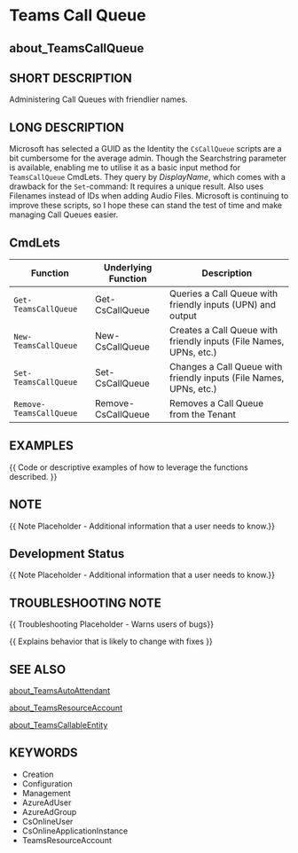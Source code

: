 ﻿# Teams Call Queue

## about_TeamsCallQueue

## SHORT DESCRIPTION

Administering Call Queues with friendlier names.

## LONG DESCRIPTION

Microsoft has selected a GUID as the Identity the `CsCallQueue` scripts are a bit cumbersome for the average admin. Though the Searchstring parameter is available, enabling me to utilise it as a basic input method for `TeamsCallQueue` CmdLets. They query by *DisplayName*, which comes with a drawback for the `Set`-command: It requires a unique result. Also uses Filenames instead of IDs when adding Audio Files. Microsoft is continuing to improve these scripts, so I hope these can stand the test of time and make managing Call Queues easier.

## CmdLets

| Function                | Underlying Function | Description                                                        |
| ----------------------- | ------------------- | ------------------------------------------------------------------ |
| `Get-TeamsCallQueue`    | Get-CsCallQueue     | Queries a Call Queue with friendly inputs (UPN) and output         |
| `New-TeamsCallQueue`    | New-CsCallQueue     | Creates a Call Queue with friendly inputs (File Names, UPNs, etc.) |
| `Set-TeamsCallQueue`    | Set-CsCallQueue     | Changes a Call Queue with friendly inputs (File Names, UPNs, etc.) |
| `Remove-TeamsCallQueue` | Remove-CsCallQueue  | Removes a Call Queue from the Tenant                               |

## EXAMPLES

{{ Code or descriptive examples of how to leverage the functions described. }}

## NOTE

{{ Note Placeholder - Additional information that a user needs to know.}}

## Development Status

{{ Note Placeholder - Additional information that a user needs to know.}}

## TROUBLESHOOTING NOTE

{{ Troubleshooting Placeholder - Warns users of bugs}}

{{ Explains behavior that is likely to change with fixes }}

## SEE ALSO

[about_TeamsAutoAttendant](about_TeamsAutoAttendant.md)

[about_TeamsResourceAccount](about_TeamsResourceAccount.md)

[about_TeamsCallableEntity](about_TeamsCallableEntity.md)

## KEYWORDS

- Creation
- Configuration
- Management
- AzureAdUser
- AzureAdGroup
- CsOnlineUser
- CsOnlineApplicationInstance
- TeamsResourceAccount
